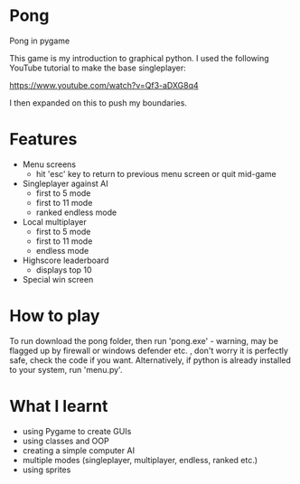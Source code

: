 # Pong
Pong in pygame

This game is my introduction to graphical python. 
I used the following YouTube tutorial to make the base singleplayer:

https://www.youtube.com/watch?v=Qf3-aDXG8q4

I then expanded on this to push my boundaries.

# Features
- Menu screens
  - hit 'esc' key to return to previous menu screen or quit mid-game
- Singleplayer against AI
  - first to 5 mode
  - first to 11 mode
  - ranked endless mode
- Local multiplayer
  - first to 5 mode
  - first to 11 mode
  - endless mode
- Highscore leaderboard
  - displays top 10
- Special win screen

# How to play

To run download the pong folder, then run 'pong.exe' - warning, may be flagged up by firewall or windows defender etc. , don't worry it is perfectly safe, check the code if you want.
Alternatively, if python is already installed to your system, run 'menu.py'.

# What I learnt

- using Pygame to create GUIs
- using classes and OOP
- creating a simple computer AI
- multiple modes (singleplayer, multiplayer, endless, ranked etc.)
- using sprites
